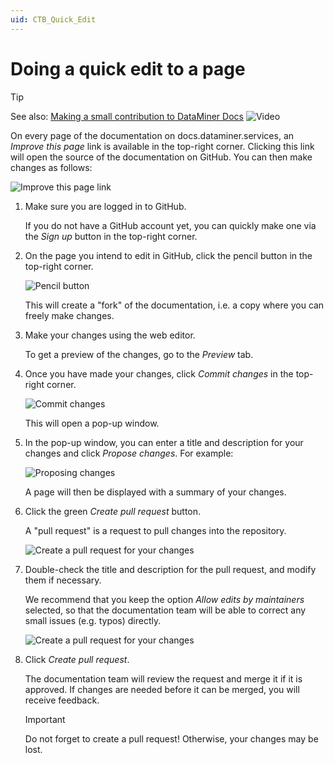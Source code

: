 ```yaml
---
uid: CTB_Quick_Edit
---
```


# Doing a quick edit to a page

> [!TIP]
> See also: [Making a small contribution to DataMiner Docs](https://www.youtube.com/watch?v=hPi9kv8WKGU) ![Video](~/dataminer/images/video_Duo.png)

On every page of the documentation on docs.dataminer.services, an *Improve this page* link is available in the top-right corner. Clicking this link will open the source of the documentation on GitHub. You can then make changes as follows:

![Improve this page link](~/images/Improve_this_page.png)

1. Make sure you are logged in to GitHub.

   If you do not have a GitHub account yet, you can quickly make one via the *Sign up* button in the top-right corner.

1. On the page you intend to edit in GitHub, click the pencil button in the top-right corner.

   ![Pencil button](~/images/Contrib_PencilButton.png)

   This will create a "fork" of the documentation, i.e. a copy where you can freely make changes.

1. Make your changes using the web editor.

   To get a preview of the changes, go to the *Preview* tab.

1. Once you have made your changes, click *Commit changes* in the top-right corner.

   ![Commit changes](~/images/Commit_Changes.png)

   This will open a pop-up window.

1. In the pop-up window, you can enter a title and description for your changes and click *Propose changes*. For example:

   ![Proposing changes](~/images/Contrib_ProposeChanges.png)

   A page will then be displayed with a summary of your changes.

1. Click the green *Create pull request* button.

   A "pull request" is a request to pull changes into the repository.

   ![Create a pull request for your changes](~/images/Contrib_FirstCreatePullRequestButton.png)

1. Double-check the title and description for the pull request, and modify them if necessary.

   We recommend that you keep the option *Allow edits by maintainers* selected, so that the documentation team will be able to correct any small issues (e.g. typos) directly.

   ![Create a pull request for your changes](~/images/Contrib_CreatePullRequestForChanges.png)

1. Click *Create pull request*.

   The documentation team will review the request and merge it if it is approved. If changes are needed before it can be merged, you will receive feedback.

   > [!IMPORTANT]
   > Do not forget to create a pull request! Otherwise, your changes may be lost.
